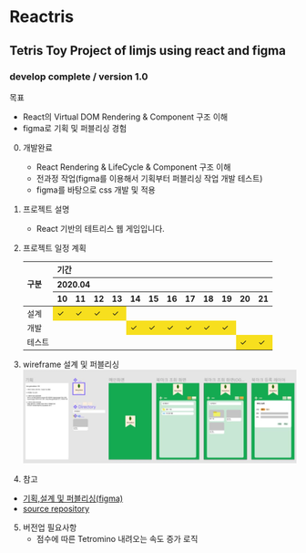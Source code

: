 
# Reactris 

## Tetris Toy Project of limjs using react and figma

### develop complete / version 1.0

목표
- React의 Virtual DOM Rendering & Component 구조 이해
- figma로 기획 및 퍼블리싱 경험

0. 개발완료

    - React Rendering & LifeCycle & Component 구조 이해
    - 전과정 작업(figma를 이용해서 기획부터 퍼블리싱 작업 개발 테스트) 
    - figma를 바탕으로 css 개발 및 적용


1. 프로젝트 설명

   - React 기반의 테트리스 웹 게임입니다.

     

2. 프로젝트 일정 계획

   <table>
       <thead>
           <tr>
               <th rowspan=3>구분</th>
               <th colspan=12>기간</th>
           </tr>
           <tr>
               <th colspan=12>2020.04</th>
           </tr>
           <tr>
               <th>10</th>
               <th>11</th>
               <th>12</th>
               <th>13</th>
               <th>14</th>
               <th>15</th>
               <th>16</th>
               <th>17</th>
               <th>18</th>
               <th>19</th>
               <th>20</th>
               <th>21</th>
           </tr>
       </thead>
       <tbody>
           <tr>
               <td>설계</td>
               <td style="background-color:#F7DF1E;">✓</td>
               <td style="background-color:#F7DF1E;">✓</td>
               <td style="background-color:#F7DF1E;">✓</td>
               <td style="background-color:#F7DF1E;">✓</td>
               <td></td>
               <td></td>
               <td></td>
               <td></td>
               <td></td>
               <td></td>
               <td></td>
               <td></td>
           </tr>
           <tr>
               <td>개발</td>
               <td></td>
               <td></td>
               <td></td>
               <td></td>
               <td style="background-color:#F7DF1E;">✓</td>
               <td style="background-color:#F7DF1E;">✓</td>
               <td style="background-color:#F7DF1E;">✓</td>
               <td style="background-color:#F7DF1E;">✓</td>
               <td style="background-color:#F7DF1E;">✓</td>
               <td style="background-color:#F7DF1E;">✓</td>
               <td></td>
               <td></td>
           </tr>
           <tr>
               <td>테스트</td>
               <td></td>
               <td></td>
               <td></td>
               <td></td>
               <td></td>
               <td></td>
               <td></td>
               <td></td>
               <td></td>
               <td></td>
               <td style="background-color:#F7DF1E;">✓</td>
               <td style="background-color:#F7DF1E;">✓</td>
           </tr>
       </tbody>
   </table>

   
3. wireframe 설계 및 퍼블리싱
   ![wireframe](./wireframe.JPG)
   
4.  참고
   - [기획,설계 및 퍼블리싱(figma)](https://www.figma.com/file/yoOCik1e4GCMHbwmjjotMC/Tetris-Toy-Project-of--limjs?node-id=0%3A1)
   - [source repository](https://github.com/LIMJONGSOO/Tetris.git)

5. 버전업 필요사항
    - 점수에 따른 Tetromino 내려오는 속도 증가 로직
   

